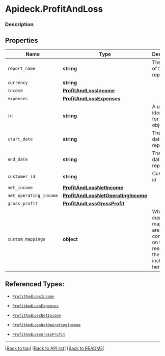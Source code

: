 # Apideck.ProfitAndLoss

### Description

## Properties
Name | Type | Description | Notes
------------ | ------------- | ------------- | -------------
`report_name` | **string** | The name of the report | 
`currency` | **string** |  | 
`income` | [**ProfitAndLossIncome**](ProfitAndLossIncome.md) |  | 
`expenses` | [**ProfitAndLossExpenses**](ProfitAndLossExpenses.md) |  | 
`id` | **string** | A unique identifier for an object. | [optional] 
`start_date` | **string** | The start date of the report | [optional] 
`end_date` | **string** | The start date of the report | [optional] 
`customer_id` | **string** | Customer id | [optional] 
`net_income` | [**ProfitAndLossNetIncome**](ProfitAndLossNetIncome.md) |  | [optional] 
`net_operating_income` | [**ProfitAndLossNetOperatingIncome**](ProfitAndLossNetOperatingIncome.md) |  | [optional] 
`gross_profit` | [**ProfitAndLossGrossProfit**](ProfitAndLossGrossProfit.md) |  | [optional] 
`custom_mappings` | **object** | When custom mappings are configured on the resource, the result is included here. | [optional] 





## Referenced Types:


* [`ProfitAndLossIncome`](ProfitAndLossIncome.md)
* [`ProfitAndLossExpenses`](ProfitAndLossExpenses.md)




* [`ProfitAndLossNetIncome`](ProfitAndLossNetIncome.md)
* [`ProfitAndLossNetOperatingIncome`](ProfitAndLossNetOperatingIncome.md)
* [`ProfitAndLossGrossProfit`](ProfitAndLossGrossProfit.md)


---

[[Back to top]](#) [[Back to API list]](../../../../README.md#documentation-for-api-endpoints) [[Back to README]](../../../../README.md)


